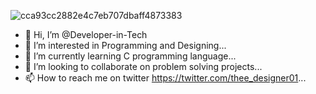 ![cca93cc2882e4c7eb707dbaff4873383](https://user-images.githubusercontent.com/93738997/195810146-257f3cbf-27ff-4570-90f3-cc59cfdcc6d4.jpg)
- 👋 Hi, I’m @Developer-in-Tech
- 👀 I’m interested in Programming and Designing...
- 🌱 I’m currently learning C programming language...
- 💞️ I’m looking to collaborate on problem solving projects...
- 📫 How to reach me on twitter https://twitter.com/thee_designer01...

<!---
Developer-in-Tech/Developer-in-Tech is a ✨ special ✨ repository because its `README.md` (this file) appears on your GitHub profile.
You can click the Preview link to take a look at your changes.
--->

